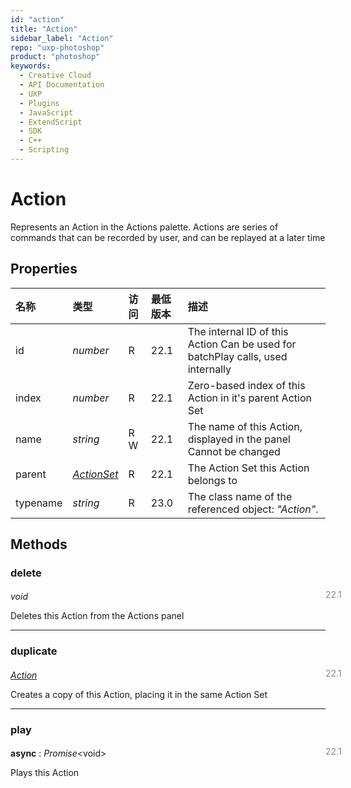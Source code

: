 ```yaml
---
id: "action"
title: "Action"
sidebar_label: "Action"
repo: "uxp-photoshop"
product: "photoshop"
keywords:
  - Creative Cloud
  - API Documentation
  - UXP
  - Plugins
  - JavaScript
  - ExtendScript
  - SDK
  - C++
  - Scripting
---
```


# Action

Represents an Action in the Actions palette.
Actions are series of commands that can be recorded by user, and can be replayed at a later time

## Properties

| 名称 | 类型 | 访问 | 最低版本 | 描述 |
| :------ | :------ | :------ | :------ | :------ |
| id | *number* | R | 22.1 | The internal ID of this Action Can be used for batchPlay calls, used internally |
| index | *number* | R | 22.1 | Zero-based index of this Action in it&#x27;s parent Action Set |
| name | *string* | R W | 22.1 | The name of this Action, displayed in the panel Cannot be changed |
| parent | [*ActionSet*](/ps_reference/classes/actionset/) | R | 22.1 | The Action Set this Action belongs to |
| typename | *string* | R | 23.0 | The class name of the referenced object: *&quot;Action&quot;*. |

## Methods

### delete
<span class="minversion" style="display: block; margin-bottom: -1em; margin-left: 36em; float:left; opacity:0.5;">22.1</span>

*void*

Deletes this Action from the Actions panel

___

### duplicate
<span class="minversion" style="display: block; margin-bottom: -1em; margin-left: 36em; float:left; opacity:0.5;">22.1</span>

[*Action*](/ps_reference/classes/action/)

Creates a copy of this Action, placing it in the same Action Set

___

### play
<span class="minversion" style="display: block; margin-bottom: -1em; margin-left: 36em; float:left; opacity:0.5;">22.1</span>

**async** : *Promise*<void\>

Plays this Action
